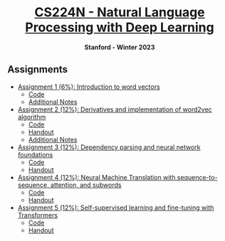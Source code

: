<h1 align="center"><a href="https://web.stanford.edu/class/cs224n/">CS224N - Natural Language Processing with Deep Learning</a></h1>

<p align="center"><b>Stanford - Winter 2023</b></p>

## Assignments

- [Assignment 1 (6%): Introduction to word vectors](cs224n-natural-language-processing-with-deep-learning/2023/assignments/a1)
  - [Code](cs224n-natural-language-processing-with-deep-learning/2023/assignments/a1/code)
  - [Additional Notes](cs224n-natural-language-processing-with-deep-learning/2023/assignments/a1/additional-notes)
- [Assignment 2 (12%): Derivatives and implementation of word2vec algorithm](cs224n-natural-language-processing-with-deep-learning/2023/assignments/a2)
  - [Code](cs224n-natural-language-processing-with-deep-learning/2023/assignments/a2/code)
  - [Handout](cs224n-natural-language-processing-with-deep-learning/2023/assignments/a2/handout)
  - [Additional Notes](cs224n-natural-language-processing-with-deep-learning/2023/assignments/a2/additional-notes)
- [Assignment 3 (12%): Dependency parsing and neural network foundations](cs224n-natural-language-processing-with-deep-learning/2023/assignments/a3)
  - [Code](cs224n-natural-language-processing-with-deep-learning/2023/assignments/a3/code)
  - [Handout](cs224n-natural-language-processing-with-deep-learning/2023/assignments/a3/handout)
- [Assignment 4 (12%): Neural Machine Translation with sequence-to-sequence, attention, and subwords](cs224n-natural-language-processing-with-deep-learning/2023/assignments/a4)
  - [Code](cs224n-natural-language-processing-with-deep-learning/2023/assignments/a4/code)
  - [Handout](cs224n-natural-language-processing-with-deep-learning/2023/assignments/a4/handout)
- [Assignment 5 (12%): Self-supervised learning and fine-tuning with Transformers](cs224n-natural-language-processing-with-deep-learning/2023/assignments/a5)
  - [Code](cs224n-natural-language-processing-with-deep-learning/2023/assignments/a5/code)
  - [Handout](cs224n-natural-language-processing-with-deep-learning/2023/assignments/a5/handout)
